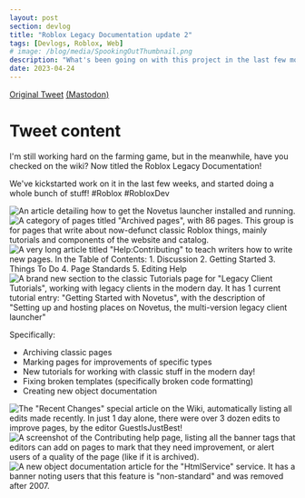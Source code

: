 ```yaml
---
layout: post
section: devlog
title: "Roblox Legacy Documentation update 2"
tags: [Devlogs, Roblox, Web]
# image: /blog/media/SpookingOutThumbnail.png
description: "What's been going on with this project in the last few months/weeks?"
date: 2023-04-24
---
```


[Original Tweet](https://twitter.com/real__jame/status/1650580328061321217) [(Mastodon)](https://wetdry.world/@jame/110255430670804812)

# Tweet content

I'm still working hard on the farming game, but in the meanwhile, have you checked on the wiki? Now titled the Roblox Legacy Documentation!

We've kickstarted work on it in the last few weeks, and started doing a whole bunch of stuff! #Roblox #RobloxDev

![An article detailing how to get the Novetus launcher installed and running.](/blog/media/devlog/wiki-2-Novetus.jpeg)
![A category of pages titled "Archived pages", with 86 pages. This group is for pages that write about now-defunct classic Roblox things, mainly tutorials and components of the website and catalog.](/blog/media/devlog/wiki-2-ArchivedPages.jpeg)
![A very long article titled "Help:Contributing" to teach writers how to write new pages. In the Table of Contents: 1. Discussion 2. Getting Started 3. Things To Do 4. Page Standards 5. Editing Help](/blog/media/devlog/wiki-2-Contributing.jpeg)
![A brand new section to the classic Tutorials page for "Legacy Client Tutorials", working with legacy clients in the modern day. It has 1 current tutorial entry: "Getting Started with Novetus", with the description of "Setting up and hosting places on Novetus, the multi-version legacy client launcher"](/blog/media/devlog/wiki-2-Tutorials.png)

Specifically:

- Archiving classic pages
- Marking pages for improvements of specific types
- New tutorials for working with classic stuff in the modern day!
- Fixing broken templates (specifically broken code formatting)
- Creating new object documentation

![The "Recent Changes" special article on the Wiki, automatically listing all edits made recently. In just 1 day alone, there were over 3 dozen edits to improve pages, by the editor GuestIsJustBest!](/blog/media/devlog/wiki-2-RecentChanges.jpeg)
![A screenshot of the Contributing help page, listing all the banner tags that editors can add on pages to mark that they need improvement, or alert users of a quality of the page (like if it is archived).](/blog/media/devlog/wiki-2-Tags.jpeg)
![A new object documentation article for the "HtmlService" service. It has a banner noting users that this feature is "non-standard" and was removed after 2007.](/blog/media/devlog/wiki-2-HtmlService.jpeg)